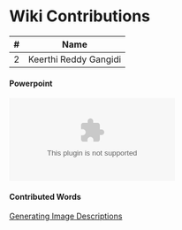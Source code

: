 # Wiki Contributions



| #        | Name                             |
|:--------:|:--------------------:            |
|   2     |    Keerthi Reddy Gangidi         |


#### Powerpoint
![Generating Image Descriptions](https://github.com/gangidikeerthireddy/DataMining-Gangidi/blob/master/Assignments/wiki_contributions/Generating%20image%20descriptions.pptx)

#### Contributed Words
[Generating Image Descriptions](https://github.com/rugbyprof/5443-Data-Mining/wiki/Generating-Image-Descriptions)
